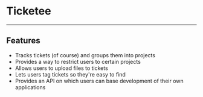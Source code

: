 # Ticketee
---
## Features
  - Tracks tickets (of course) and groups them into projects 
  - Provides a way to restrict users to certain projects 
  - Allows users to upload files to tickets
  - Lets users tag tickets so they're easy to find
  - Provides an API on which users can base development of their own applications